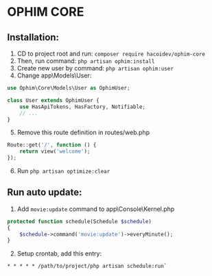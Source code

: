 # OPHIM CORE

## Installation:
1. CD to project root and run: `composer require hacoidev/ophim-core`
2. Then, run command: `php artisan ophim:install`
3. Create new user by command: `php artisan ophim:user`
4. Change app\Models\User:
```php
use Ophim\Core\Models\User as OphimUser;

class User extends OphimUser {
    use HasApiTokens, HasFactory, Notifiable;
    // ...
}
```
5. Remove this route definition in routes/web.php
```php
Route::get('/', function () {
    return view('welcome');
});
```
6. Run `php artisan optimize:clear`

## Run auto update: 
1. Add `movie:update` command to app\Console\Kernel.php
```php
protected function schedule(Schedule $schedule)
{
    $schedule->command('movie:update')->everyMinute();
}
```
2. Setup crontab, add this entry: 
```
* * * * * /path/to/project/php artisan schedule:run`
```